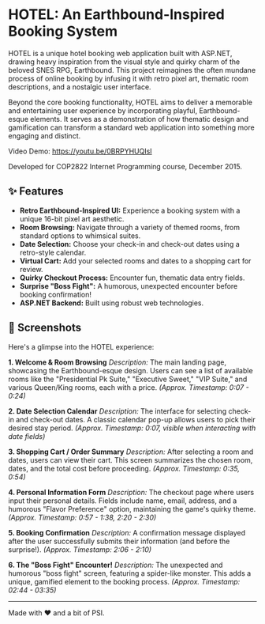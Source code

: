 # HOTEL: An Earthbound-Inspired Booking System

HOTEL is a unique hotel booking web application built with ASP.NET, drawing heavy inspiration from the visual style and quirky charm of the beloved SNES RPG, Earthbound. This project reimagines the often mundane process of online booking by infusing it with retro pixel art, thematic room descriptions, and a nostalgic user interface.

Beyond the core booking functionality, HOTEL aims to deliver a memorable and entertaining user experience by incorporating playful, Earthbound-esque elements. It serves as a demonstration of how thematic design and gamification can transform a standard web application into something more engaging and distinct.

Video Demo: https://youtu.be/0BRPYHUQIsI

Developed for COP2822 Internet Programming course, December 2015.

## ✨ Features

* **Retro Earthbound-Inspired UI:** Experience a booking system with a unique 16-bit pixel art aesthetic.
* **Room Browsing:** Navigate through a variety of themed rooms, from standard options to whimsical suites.
* **Date Selection:** Choose your check-in and check-out dates using a retro-style calendar.
* **Virtual Cart:** Add your selected rooms and dates to a shopping cart for review.
* **Quirky Checkout Process:** Encounter fun, thematic data entry fields.
* **Surprise "Boss Fight":** A humorous, unexpected encounter before booking confirmation!
* **ASP.NET Backend:** Built using robust web technologies.

## 📸 Screenshots

Here's a glimpse into the HOTEL experience:

**1. Welcome & Room Browsing**
*Description:* The main landing page, showcasing the Earthbound-esque design. Users can see a list of available rooms like the "Presidential Pk Suite," "Executive Sweet," "VIP Suite," and various Queen/King rooms, each with a price.
*(Approx. Timestamp: 0:07 - 0:24)*

**2. Date Selection Calendar**
*Description:* The interface for selecting check-in and check-out dates. A classic calendar pop-up allows users to pick their desired stay period.
*(Approx. Timestamp: 0:07, visible when interacting with date fields)*

**3. Shopping Cart / Order Summary**
*Description:* After selecting a room and dates, users can view their cart. This screen summarizes the chosen room, dates, and the total cost before proceeding.
*(Approx. Timestamp: 0:35, 0:54)*

**4. Personal Information Form**
*Description:* The checkout page where users input their personal details. Fields include name, email, address, and a humorous "Flavor Preference" option, maintaining the game's quirky theme.
*(Approx. Timestamp: 0:57 - 1:38, 2:20 - 2:30)*

**5. Booking Confirmation**
*Description:* A confirmation message displayed after the user successfully submits their information (and before the surprise!).
*(Approx. Timestamp: 2:06 - 2:10)*

**6. The "Boss Fight" Encounter!**
*Description:* The unexpected and humorous "boss fight" screen, featuring a spider-like monster. This adds a unique, gamified element to the booking process.
*(Approx. Timestamp: 02:44 - 03:35)*

---

Made with ❤️ and a bit of PSI.
